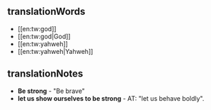 ## translationWords

* [[en:tw:god]]
* [[en:tw:god|God]]
* [[en:tw:yahweh]]
* [[en:tw:yahweh|Yahweh]]

## translationNotes

* **Be strong** - "Be brave"
* **let us show ourselves to be strong** - AT: "let us behave boldly".
